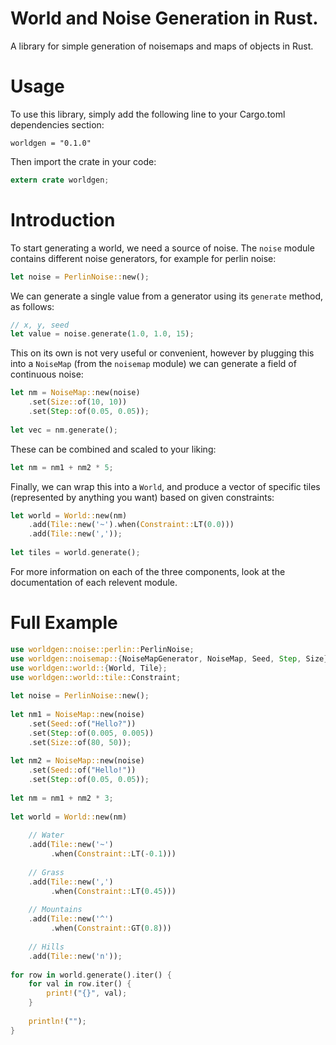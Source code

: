 # World and Noise Generation in Rust.

A library for simple generation of noisemaps and maps of objects in Rust.

# Usage

To use this library, simply add the following line to your Cargo.toml 
dependencies section:

```
worldgen = "0.1.0"
```

Then import the crate in your code:

```rust
extern crate worldgen;
```

# Introduction
                                                                              
To start generating a world, we need a source of noise. The `noise`
module contains different noise generators, for example for perlin noise:
                                                                              
```rust
let noise = PerlinNoise::new();
```
                                                                              
We can generate a single value from a generator using its `generate`
method, as follows:
                                                                              
```rust
// x, y, seed
let value = noise.generate(1.0, 1.0, 15);
```
                                                                              
This on its own is not very useful or convenient, however by plugging this
into a `NoiseMap` (from the `noisemap` module) we can generate a field of 
continuous noise:
                                                                              
```rust
let nm = NoiseMap::new(noise)
    .set(Size::of(10, 10))
    .set(Step::of(0.05, 0.05));
                                                                              
let vec = nm.generate();
```
                                                                              
These can be combined and scaled to your liking:
                                                                              
```rust
let nm = nm1 + nm2 * 5;
```
                                                                              
Finally, we can wrap this into a `World`, and produce a vector of specific
tiles (represented by anything you want) based on given constraints:
                                                                              
```rust
let world = World::new(nm)
    .add(Tile::new('~').when(Constraint::LT(0.0)))
    .add(Tile::new(','));
                                                                              
let tiles = world.generate();
```
                                                                              
For more information on each of the three components, look at the 
documentation of each relevent module.
                                                                              
# Full Example
                                                                              
```rust
use worldgen::noise::perlin::PerlinNoise;
use worldgen::noisemap::{NoiseMapGenerator, NoiseMap, Seed, Step, Size};
use worldgen::world::{World, Tile};
use worldgen::world::tile::Constraint;
                                                                              
let noise = PerlinNoise::new();
                                                                              
let nm1 = NoiseMap::new(noise)
    .set(Seed::of("Hello?"))
    .set(Step::of(0.005, 0.005))
    .set(Size::of(80, 50));
                                                                              
let nm2 = NoiseMap::new(noise)
    .set(Seed::of("Hello!"))
    .set(Step::of(0.05, 0.05));
                                                                              
let nm = nm1 + nm2 * 3;
                                                                              
let world = World::new(nm)
    
    // Water
    .add(Tile::new('~')
         .when(Constraint::LT(-0.1)))
                                                                              
    // Grass
    .add(Tile::new(',')
         .when(Constraint::LT(0.45)))
                                                                              
    // Mountains
    .add(Tile::new('^')
         .when(Constraint::GT(0.8)))
                                                                              
    // Hills
    .add(Tile::new('n'));
                                                                              
for row in world.generate().iter() {
    for val in row.iter() {
        print!("{}", val);
    }
                                                                              
    println!("");
}
```

